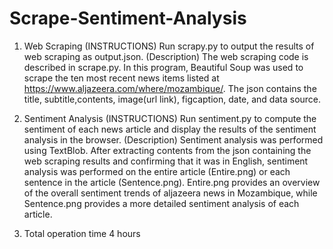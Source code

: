 # Scrape-Sentiment-Analysis

1. Web Scraping
(INSTRUCTIONS)
Run scrapy.py to output the results of web scraping as output.json.
(Description)
The web scraping code is described in scrape.py. In this program, Beautiful Soup was used to scrape the ten most recent news items listed at https://www.aljazeera.com/where/mozambique/. The json contains the title, subtitle,contents, image(url link), figcaption, date, and data source.

2. Sentiment Analysis
(INSTRUCTIONS)
Run sentiment.py to compute the sentiment of each news article and display the results of the sentiment analysis in the browser.
(Description)
Sentiment analysis was performed using TextBlob. After extracting contents from the json containing the web scraping results and confirming that it was in English, sentiment analysis was performed on the entire article (Entire.png) or each sentence in the article (Sentence.png).
Entire.png provides an overview of the overall sentiment trends of aljazeera news in Mozambique, while Sentence.png provides a more detailed sentiment analysis of each article.

3. Total operation time
4 hours